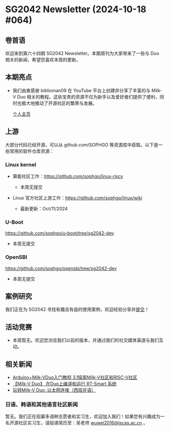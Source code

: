 # SG2042 Newsletter (2024-10-18 #064)

## 卷首语

欢迎来到第六十四期 SG2042 Newsletter。本期周刊为大家带来了一些与 Duo 相关的新闻，希望您喜欢本周的更新。

## 本期亮点

+ 我们由衷感谢 biblioman09 在 YouTube 平台上创建并分享了丰富的与 Milk-V Duo 相关的教程。这些宝贵的资源不仅为新手以及爱好者们提供了便利，同时也极大地推动了开源社区的繁荣与发展。

  [个人主页](https://www.youtube.com/@biblioman09)

## 上游

大部分代码已经开源，可以从 github.com/SOPHGO 等资源库中获取。以下是一些常用的软件仓库资源：

### Linux kernel

+ 算能社区工作：https://github.com/sophgo/linux-riscv

  +  本周无提交

+ Linux 官方社区上游工作：https://github.com/sophgo/linux/wiki

  + 最新更新：Oct/11/2024


### U-Boot

https://github.com/sophgo/u-boot/tree/sg2042-dev

+ 本周无提交

### OpenSBI

https://github.com/sophgo/opensbi/tree/sg2042-dev 

+ 本周无提交

## 案例研究

我们正在为 SG2042 寻找有趣且有益的使用案例，欢迎经验分享并[提交](https://github.com/sophgocommunity/SG2042-Newsletter/pulls)！

## 活动竞赛

- 本周暂无。欢迎您浏览我们以前的版本，并通过我们的社交媒体渠道与我们互动。

## 相关新闻

+ [Arduino+Milk-VDuo入门教程 3.1探索Milk-V社区和RISC-V社区][news-1]
+ [【Milk-V Duo】 在Duo上编译和运行 RT-Smart 系统][news-2]
+ [玩转Milk-V Duo: 以太网连接（西班牙语）][news-3]

[news-1]:https://www.bilibili.com/video/BV17R2zYaEJo
[news-2]:https://www.bilibili.com/video/BV1Y8m7YAERG
[news-3]:https://www.youtube.com/watch?v=O2bxdHN7nog

### 日语、韩语和其他语言社区新闻

暂无。我们正在招募多语种志愿者和实习生，欢迎加入我们！如果您有兴趣成为一名开源社区实习生，请投递简历至：吴老师 [wuwei2016@iscas.ac.cn](mailto:wuwei2016@iscas.ac.cn) 。